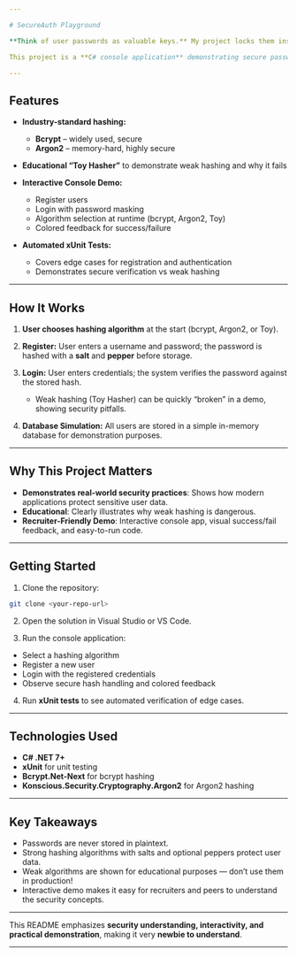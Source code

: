 ```yaml
---

# SecureAuth Playground

**Think of user passwords as valuable keys.** My project locks them inside **unbreakable digital safes** (bcrypt and Argon2). I also created a **toy lock** to show why weak methods fail. Even if a hacker steals the database, these strong locks make it nearly impossible to access user data.

This project is a **C# console application** demonstrating secure password storage and verification with industry-standard algorithms, along with an interactive login system and automated testing.

---
```


## Features

* **Industry-standard hashing:**

  * **Bcrypt** – widely used, secure
  * **Argon2** – memory-hard, highly secure
* **Educational “Toy Hasher”** to demonstrate weak hashing and why it fails
* **Interactive Console Demo:**

  * Register users
  * Login with password masking
  * Algorithm selection at runtime (bcrypt, Argon2, Toy)
  * Colored feedback for success/failure
* **Automated xUnit Tests:**

  * Covers edge cases for registration and authentication
  * Demonstrates secure verification vs weak hashing

---

## How It Works

1. **User chooses hashing algorithm** at the start (bcrypt, Argon2, or Toy).
2. **Register:** User enters a username and password; the password is hashed with a **salt** and **pepper** before storage.
3. **Login:** User enters credentials; the system verifies the password against the stored hash.

   * Weak hashing (Toy Hasher) can be quickly “broken” in a demo, showing security pitfalls.
4. **Database Simulation:** All users are stored in a simple in-memory database for demonstration purposes.

---

## Why This Project Matters

* **Demonstrates real-world security practices**: Shows how modern applications protect sensitive user data.
* **Educational**: Clearly illustrates why weak hashing is dangerous.
* **Recruiter-Friendly Demo**: Interactive console app, visual success/fail feedback, and easy-to-run code.

---

## Getting Started

1. Clone the repository:

```bash
git clone <your-repo-url>
```

2. Open the solution in Visual Studio or VS Code.

3. Run the console application:

* Select a hashing algorithm
* Register a new user
* Login with the registered credentials
* Observe secure hash handling and colored feedback

4. Run **xUnit tests** to see automated verification of edge cases.

---

## Technologies Used

* **C# .NET 7+**
* **xUnit** for unit testing
* **Bcrypt.Net-Next** for bcrypt hashing
* **Konscious.Security.Cryptography.Argon2** for Argon2 hashing

---

## Key Takeaways

* Passwords are never stored in plaintext.
* Strong hashing algorithms with salts and optional peppers protect user data.
* Weak algorithms are shown for educational purposes — don’t use them in production!
* Interactive demo makes it easy for recruiters and peers to understand the security concepts.

---

This README emphasizes **security understanding, interactivity, and practical demonstration**, making it very **newbie to understand**.

---

